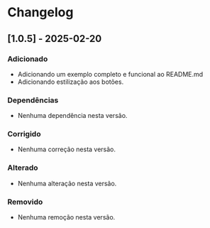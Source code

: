 # Changelog

## [1.0.5] - 2025-02-20

### Adicionado
- Adicionando um exemplo completo e funcional ao README.md
- Adicionando estilização aos botões.

### Dependências
- Nenhuma dependência nesta versão.

### Corrigido
- Nenhuma correção nesta versão.

### Alterado
- Nenhuma alteração nesta versão.

### Removido
- Nenhuma remoção nesta versão.